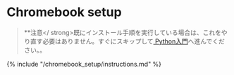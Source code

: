 # Chromebook setup

> **注意</ strong>既にインストール手順を実行している場合は、これをやり直す必要はありません。すぐにスキップして[ Python入門](../python_introduction/README.md)へ進んでください。。</p> </blockquote> 
> 
> {% include "/chromebook_setup/instructions.md" %}